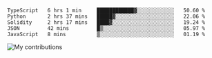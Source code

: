 <!--START_SECTION:waka-->
```text
TypeScript   6 hrs 1 min     ████████████▓░░░░░░░░░░░░   50.60 % 
Python       2 hrs 37 mins   █████▓░░░░░░░░░░░░░░░░░░░   22.06 % 
Solidity     2 hrs 17 mins   ████▓░░░░░░░░░░░░░░░░░░░░   19.24 % 
JSON         42 mins         █▒░░░░░░░░░░░░░░░░░░░░░░░   05.97 % 
JavaScript   8 mins          ▒░░░░░░░░░░░░░░░░░░░░░░░░   01.19 % 
```
<!--END_SECTION:waka-->
<img src="https://github-readme-streak-stats.herokuapp.com/?user=pahas&theme=white" alt="My contributions" />
